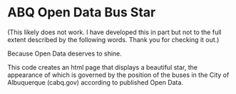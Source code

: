 # ABQ Open Data Bus Star

(This likely does not work. I have developed this in part but not to the full extent described by the following words. Thank you for checking it out.)

Because Open Data deserves to shine.

This code creates an html page that displays a beautiful star, the appearance of which is governed by the position of the buses in the City of Albuquerque (cabq.gov) according to published Open Data. 
